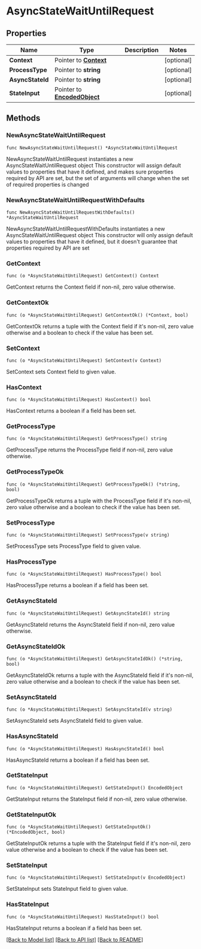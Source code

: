 # AsyncStateWaitUntilRequest

## Properties

Name | Type | Description | Notes
------------ | ------------- | ------------- | -------------
**Context** | Pointer to [**Context**](Context.md) |  | [optional] 
**ProcessType** | Pointer to **string** |  | [optional] 
**AsyncStateId** | Pointer to **string** |  | [optional] 
**StateInput** | Pointer to [**EncodedObject**](EncodedObject.md) |  | [optional] 

## Methods

### NewAsyncStateWaitUntilRequest

`func NewAsyncStateWaitUntilRequest() *AsyncStateWaitUntilRequest`

NewAsyncStateWaitUntilRequest instantiates a new AsyncStateWaitUntilRequest object
This constructor will assign default values to properties that have it defined,
and makes sure properties required by API are set, but the set of arguments
will change when the set of required properties is changed

### NewAsyncStateWaitUntilRequestWithDefaults

`func NewAsyncStateWaitUntilRequestWithDefaults() *AsyncStateWaitUntilRequest`

NewAsyncStateWaitUntilRequestWithDefaults instantiates a new AsyncStateWaitUntilRequest object
This constructor will only assign default values to properties that have it defined,
but it doesn't guarantee that properties required by API are set

### GetContext

`func (o *AsyncStateWaitUntilRequest) GetContext() Context`

GetContext returns the Context field if non-nil, zero value otherwise.

### GetContextOk

`func (o *AsyncStateWaitUntilRequest) GetContextOk() (*Context, bool)`

GetContextOk returns a tuple with the Context field if it's non-nil, zero value otherwise
and a boolean to check if the value has been set.

### SetContext

`func (o *AsyncStateWaitUntilRequest) SetContext(v Context)`

SetContext sets Context field to given value.

### HasContext

`func (o *AsyncStateWaitUntilRequest) HasContext() bool`

HasContext returns a boolean if a field has been set.

### GetProcessType

`func (o *AsyncStateWaitUntilRequest) GetProcessType() string`

GetProcessType returns the ProcessType field if non-nil, zero value otherwise.

### GetProcessTypeOk

`func (o *AsyncStateWaitUntilRequest) GetProcessTypeOk() (*string, bool)`

GetProcessTypeOk returns a tuple with the ProcessType field if it's non-nil, zero value otherwise
and a boolean to check if the value has been set.

### SetProcessType

`func (o *AsyncStateWaitUntilRequest) SetProcessType(v string)`

SetProcessType sets ProcessType field to given value.

### HasProcessType

`func (o *AsyncStateWaitUntilRequest) HasProcessType() bool`

HasProcessType returns a boolean if a field has been set.

### GetAsyncStateId

`func (o *AsyncStateWaitUntilRequest) GetAsyncStateId() string`

GetAsyncStateId returns the AsyncStateId field if non-nil, zero value otherwise.

### GetAsyncStateIdOk

`func (o *AsyncStateWaitUntilRequest) GetAsyncStateIdOk() (*string, bool)`

GetAsyncStateIdOk returns a tuple with the AsyncStateId field if it's non-nil, zero value otherwise
and a boolean to check if the value has been set.

### SetAsyncStateId

`func (o *AsyncStateWaitUntilRequest) SetAsyncStateId(v string)`

SetAsyncStateId sets AsyncStateId field to given value.

### HasAsyncStateId

`func (o *AsyncStateWaitUntilRequest) HasAsyncStateId() bool`

HasAsyncStateId returns a boolean if a field has been set.

### GetStateInput

`func (o *AsyncStateWaitUntilRequest) GetStateInput() EncodedObject`

GetStateInput returns the StateInput field if non-nil, zero value otherwise.

### GetStateInputOk

`func (o *AsyncStateWaitUntilRequest) GetStateInputOk() (*EncodedObject, bool)`

GetStateInputOk returns a tuple with the StateInput field if it's non-nil, zero value otherwise
and a boolean to check if the value has been set.

### SetStateInput

`func (o *AsyncStateWaitUntilRequest) SetStateInput(v EncodedObject)`

SetStateInput sets StateInput field to given value.

### HasStateInput

`func (o *AsyncStateWaitUntilRequest) HasStateInput() bool`

HasStateInput returns a boolean if a field has been set.


[[Back to Model list]](../README.md#documentation-for-models) [[Back to API list]](../README.md#documentation-for-api-endpoints) [[Back to README]](../README.md)


